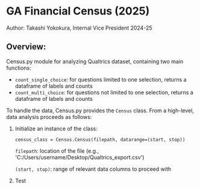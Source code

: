 # GA Financial Census (2025)
Author: Takashi Yokokura, Internal Vice President 2024-25

## Overview: 
Census.py module for analyzing Qualtrics dataset, containing two main functions:
* `count_single_choice`: for questions limited to one selection, returns a dataframe of labels and counts 
* `count_multi_choice`: for questions not limited to one selection, returns a dataframe of labels and counts

To handle the data, Census.py provides the `Census` class. From a high-level, data analysis proceeds as follows:
1. Initialize an instance of the class:
   ```
   census_class = Census.Census(filepath, datarange=(start, stop))
   ```
    `filepath`: location of the file (e.g., 'C:/Users/username/Desktop/Qualtrics_export.csv')
   
    `(start, stop)`: range of relevant data columns to proceed with
3. Test
